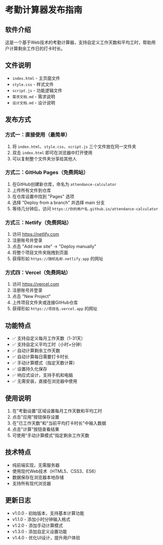 # 考勤计算器发布指南

## 软件介绍
这是一个基于Web技术的考勤计算器，支持自定义工作天数和平均工时，帮助用户计算剩余工作日的打卡时长。

## 文件说明
- `index.html` - 主页面文件
- `style.css` - 样式文件
- `script.js` - 功能逻辑文件
- `需求文档.md` - 需求说明
- `设计文档.md` - 设计说明

## 发布方式

### 方式一：直接使用（最简单）
1. 将 `index.html`、`style.css`、`script.js` 三个文件放在同一文件夹
2. 双击 `index.html` 即可在浏览器中打开使用
3. 可以复制整个文件夹分享给其他人

### 方式二：GitHub Pages（免费网站）
1. 在GitHub创建新仓库，命名为 `attendance-calculator`
2. 上传所有文件到仓库
3. 在仓库设置中找到 "Pages" 选项
4. 选择 "Deploy from a branch" 并选择 main 分支
5. 等待几分钟后，访问 `https://你的用户名.github.io/attendance-calculator`

### 方式三：Netlify（免费网站）
1. 访问 https://netlify.com
2. 注册账号并登录
3. 点击 "Add new site" -> "Deploy manually"
4. 将整个项目文件夹拖拽到页面
5. 获得形如 `https://随机名称.netlify.app` 的网址

### 方式四：Vercel（免费网站）
1. 访问 https://vercel.com
2. 注册账号并登录
3. 点击 "New Project"
4. 上传项目文件夹或连接GitHub仓库
5. 获得形如 `https://项目名.vercel.app` 的网址

## 功能特点
- ✅ 支持自定义每月工作天数（1-31天）
- ✅ 支持自定义平均工时（小时+分钟）
- ✅ 自动计算剩余工作天数
- ✅ 自动计算每日需要打卡时长
- ✅ 手动计算模式（指定天数计算）
- ✅ 设置持久化保存
- ✅ 响应式设计，支持手机和电脑
- ✅ 无需安装，直接在浏览器中使用

## 使用说明
1. 在"考勤设置"区域设置每月工作天数和平均工时
2. 点击"应用"按钮保存设置
3. 在"已工作天数"和"当前平均打卡时长"中输入数据
4. 点击"计算"按钮查看结果
5. 可使用"手动计算模式"指定剩余工作天数

## 技术特点
- 纯前端实现，无需服务器
- 使用现代Web技术（HTML5、CSS3、ES6）
- 数据保存在浏览器本地存储
- 支持所有现代浏览器

## 更新日志
- v1.0.0 - 初始版本，支持基本计算功能
- v1.1.0 - 添加小时分钟输入格式
- v1.2.0 - 添加手动计算模式
- v1.3.0 - 添加自定义设置功能
- v1.4.0 - 优化UI设计，提升用户体验

